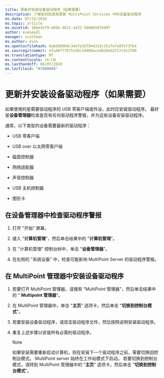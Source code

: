 ```yaml
---
title: 更新并安装设备驱动程序（如果需要）
description: 了解如何检查和更新 MultiPoint Services 中的设备驱动程序
ms.date: 07/22/2016
ms.topic: article
ms.assetid: 16be3ef9-a05b-4621-a431-5806b567e997
author: evaseydl
manager: scottman
ms.author: evas
ms.openlocfilehash: 0a6d389b0c34e7e1b794431dc1b1fefa8fef3fb4
ms.sourcegitcommit: dfa48f77b751dbc34409aced628eb2f17c912f08
ms.translationtype: MT
ms.contentlocale: zh-CN
ms.lasthandoff: 08/07/2020
ms.locfileid: "87949040"
---
```

# <a name="update-and-install-device-drivers-if-needed"></a>更新并安装设备驱动程序（如果需要）
如果使用的是需要驱动程序的 USB 零客户端或外设，此时应安装驱动程序。 最好是**设备管理器**检查是否有任何驱动程序警报，并为这些设备安装驱动程序。

通常，以下类型的设备需要最新的驱动程序：

-   USB 零客户端

-   USB over 以太网零客户端

-   磁盘控制器

-   网络适配器

-   声音控制器

-   USB 主机控制器

-   图形卡


## <a name="to-check-for-driver-alerts-in-device-manager"></a>在设备管理器中检查驱动程序警报

1.  打开 "开始" 屏幕。

2.  键入 "**计算机管理**"，然后单击结果中的 "**计算机管理**"。

3.  在 "计算机管理" 控制台树中，单击 "**设备管理器**"。

4.  在右侧的 "系统设备" 中，检查可能影响 MultiPoint Server 的驱动程序警报。

## <a name="to-install-device-drivers-in-multipoint-manager"></a>在 MultiPoint 管理器中安装设备驱动程序

1.  若要打开 MultiPoint 管理器，请搜索 "MultiPoint 管理器"，然后单击结果中的 " **Multipoint 管理器**"。

2.  在 MultiPoint 管理器中，单击 "**主页**" 选项卡，然后单击 "**切换到控制台模式**"。

3.  若要安装设备驱动程序，请双击驱动程序文件，然后按照说明安装驱动程序。

4.  重复上述步骤以安装所有必需的驱动程序。

    > [!NOTE]
    > 如果安装需要重新启动计算机，则在安装下一个驱动程序之前，需要切换回控制台模式。 MultiPoint server 始终在工作站模式下启动。 若要切换到控制台模式，请转到 MultiPoint 管理器中的 "**主页**" 选项卡，然后单击 "**切换到控制台模式**"。
